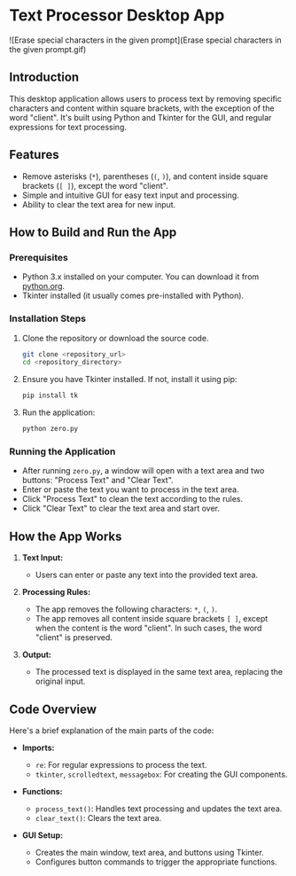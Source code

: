 # Text Processor Desktop App

![Erase special characters in the given prompt](Erase special characters in the given prompt.gif)

## Introduction

This desktop application allows users to process text by removing specific characters and content within square brackets, with the exception of the word "client". It's built using Python and Tkinter for the GUI, and regular expressions for text processing.

## Features

- Remove asterisks (`*`), parentheses (`(`, `)`), and content inside square brackets (`[ ]`), except the word "client".
- Simple and intuitive GUI for easy text input and processing.
- Ability to clear the text area for new input.

## How to Build and Run the App

### Prerequisites

- Python 3.x installed on your computer. You can download it from [python.org](https://www.python.org/).
- Tkinter installed (it usually comes pre-installed with Python).

### Installation Steps

1. Clone the repository or download the source code.

   ```sh
   git clone <repository_url>
   cd <repository_directory>
   ```

2. Ensure you have Tkinter installed. If not, install it using pip:

   ```sh
   pip install tk
   ```

3. Run the application:

   ```sh
   python zero.py
   ```

### Running the Application

- After running `zero.py`, a window will open with a text area and two buttons: "Process Text" and "Clear Text".
- Enter or paste the text you want to process in the text area.
- Click "Process Text" to clean the text according to the rules.
- Click "Clear Text" to clear the text area and start over.

## How the App Works

1. **Text Input:**
   - Users can enter or paste any text into the provided text area.

2. **Processing Rules:**
   - The app removes the following characters: `*`, `(`, `)`.
   - The app removes all content inside square brackets `[ ]`, except when the content is the word "client". In such cases, the word "client" is preserved.

3. **Output:**
   - The processed text is displayed in the same text area, replacing the original input.

## Code Overview

Here's a brief explanation of the main parts of the code:

- **Imports:**
  - `re`: For regular expressions to process the text.
  - `tkinter`, `scrolledtext`, `messagebox`: For creating the GUI components.

- **Functions:**
  - `process_text()`: Handles text processing and updates the text area.
  - `clear_text()`: Clears the text area.

- **GUI Setup:**
  - Creates the main window, text area, and buttons using Tkinter.
  - Configures button commands to trigger the appropriate functions.
